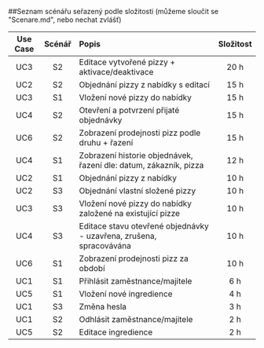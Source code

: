 ##Seznam scénářu seřazený podle složitosti 
(můžeme sloučit se "Scenare.md", nebo nechat zvlášť)

| Use Case | Scénář | Popis | Složitost |
|:--------:|:------:|:------|:------:|
| UC3 | S2 | Editace vytvořené pizzy + aktivace/deaktivace | 20 h |
| UC2 | S2 | Objednání pizzy z nabídky s editací | 15 h |
| UC3 | S1 | Vložení nové pizzy do nabídky | 15 h |
| UC4 | S2 | Otevření a potvrzení přijaté objednávky | 15 h |
| UC6 | S2 | Zobrazení prodejnosti pizz podle druhu + řazení | 15 h |
| UC4 | S1 | Zobrazení historie objednávek, řazení dle: datum, zákazník, pizza | 12 h |
| UC2 | S1 | Objednání pizzy z nabídky | 10 h |
| UC2 | S3 | Objednání vlastní složené pizzy | 10 h |
| UC3 | S3 | Vložení nové pizzy do nabídky založené na existující pizze | 10 h |
| UC4 | S3 | Editace stavu otevřené objednávky - uzavřena, zrušena, spracovávána | 10 h |
| UC6 | S1 | Zobrazení prodejnosti pizz za období | 10 h |
| UC1 | S1 | Přihlásit zaměstnance/majitele | 6 h |
| UC5 | S1 | Vložení nové ingredience | 4 h |
| UC1 | S3 | Změna hesla | 3 h |
| UC1 | S2 | Odhlásit zaměstnance/majitele | 2 h |
| UC5 | S2 | Editace ingredience | 2 h |




